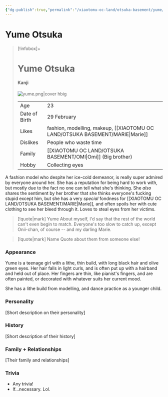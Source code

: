 ```yaml
---
{"dg-publish":true,"permalink":"/xiaotomu-oc-land/otsuka-basement/yume/"}
---
```



# Yume Otsuka
> [!infobox]+
> # Yume Otsuka 
> #### Kanji
> ![yume.png|cover hbig](/img/user/attachments/yume.png)
>
> |  |  |
> | ---- | ---- |
> | Age | 23 |
> | Date of Birth | 29 February |
> | Likes | fashion, modelling, makeup, [[XIAOTOMU OC LAND/OTSUKA BASEMENT/MARIE\|Marie]] |
> | Dislikes | People who waste time |
> | Family | [[XIAOTOMU OC LAND/OTSUKA BASEMENT/OMI\|Omi]] (Big brother) |
> | Hobby | Collecting eyes |

A fashion model who despite her ice-cold demeanor, is really super admired by everyone around her. She has a reputation for being hard to work with, but mostly due to the fact no one can tell what she's thinking. She _also_ shares the sentiment by her brother that she thinks everyone's fucking stupid except him, but she has a very _special_ fondness for [[XIAOTOMU OC LAND/OTSUKA BASEMENT/MARIE\|Marie]], and often spoils her with cute clothing to see her bleed through it. Loves to steal eyes from her victims.

> [!quote|mark] Yume
> About myself, I'd say that the rest of the world can't even begin to match. Everyone's too slow to catch up, except Onii-chan, of course -- and my darling Marie.

> [!quote|mark] Name
> Quote about them from someone else!

### Appearance
Yume is a teenage girl with a lithe, thin build, with long black hair and olive green eyes. Her hair falls in light curls, and is often put up with a hairband and held out of place. Her fingers are thin, like pianist's fingers, and are often painted, or decorated with whatever suits her current mood.

She has a lithe build from modelling, and dance practice as a younger child.

### Personality
[Short description on their personality]

### History
[Short description of their history]

### Family + Relationships
[Their family and relationships]

### Trivia
- Any trivia!
- If...necessary. Lol.